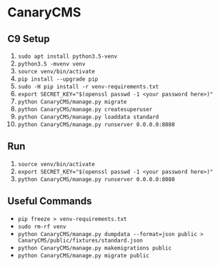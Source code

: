 # CanaryCMS
## C9 Setup
1. `sudo apt install python3.5-venv`
2. `python3.5 -mvenv venv`
3. `source venv/bin/activate`
4. `pip install --upgrade pip`
5. `sudo -H pip install -r venv-requirements.txt`
6. `export SECRET_KEY="$(openssl passwd -1 <your password here>)"`
7. `python CanaryCMS/manage.py migrate`
8. `python CanaryCMS/manage.py createsuperuser`
9. `python CanaryCMS/manage.py loaddata standard`
10. `python CanaryCMS/manage.py runserver 0.0.0.0:8080`

## Run
1. `source venv/bin/activate`
2. `export SECRET_KEY="$(openssl passwd -1 <your password here>)"`
3. `python CanaryCMS/manage.py runserver 0.0.0.0:8080`

## Useful Commands
* `pip freeze > venv-requirements.txt`
* `sudo rm-rf venv`
* `python CanaryCMS/manage.py dumpdata --format=json public > CanaryCMS/public/fixtures/standard.json`
* `python CanaryCMS/manage.py makemigrations public`
* `python CanaryCMS/manage.py migrate public`